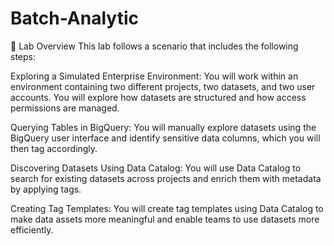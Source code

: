 # Batch-Analytic

📘 Lab Overview
This lab follows a scenario that includes the following steps:

Exploring a Simulated Enterprise Environment:
You will work within an environment containing two different projects, two datasets, and two user accounts. You will explore how datasets are structured and how access permissions are managed.

Querying Tables in BigQuery:
You will manually explore datasets using the BigQuery user interface and identify sensitive data columns, which you will then tag accordingly.

Discovering Datasets Using Data Catalog:
You will use Data Catalog to search for existing datasets across projects and enrich them with metadata by applying tags.

Creating Tag Templates:
You will create tag templates using Data Catalog to make data assets more meaningful and enable teams to use datasets more efficiently.


